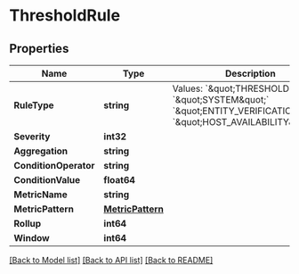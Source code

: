 # ThresholdRule

## Properties

Name | Type | Description | Notes
------------ | ------------- | ------------- | -------------
**RuleType** | **string** | Values: &#x60;\&quot;THRESHOLD\&quot;&#x60;  &#x60;\&quot;SYSTEM\&quot;&#x60;  &#x60;\&quot;ENTITY_VERIFICATION\&quot;&#x60; &#x60;\&quot;HOST_AVAILABILITY\&quot;&#x60; | 
**Severity** | **int32** |  | [optional] 
**Aggregation** | **string** |  | [optional] 
**ConditionOperator** | **string** |  | 
**ConditionValue** | **float64** |  | [optional] 
**MetricName** | **string** |  | [optional] 
**MetricPattern** | [**MetricPattern**](MetricPattern.md) |  | [optional] 
**Rollup** | **int64** |  | [optional] 
**Window** | **int64** |  | [optional] 

[[Back to Model list]](../README.md#documentation-for-models) [[Back to API list]](../README.md#documentation-for-api-endpoints) [[Back to README]](../README.md)


